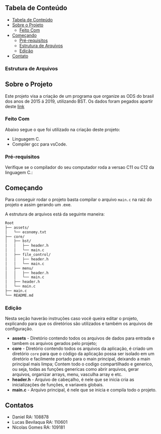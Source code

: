 <!-- TABLE OF CONTENTS -->

## Tabela de Conteúdo

- [Tabela de Conteúdo](#tabela-de-conte%C3%BAdo)
- [Sobre o Projeto](#sobre-o-projeto)
  - [Feito Com](#feito-com)
- [Começando](#come%C3%A7ando)
  - [Pré-requisitos](#pr%C3%A9-requisitos)
  - [Estrutura de Arquivos](#estrutura-de-arquivos)
  - [Edição](#edi%C3%A7%C3%A3o)
- [Contato](#contato)
### Estrutura de Arquivos

<!-- ABOUT THE PROJECT -->

## Sobre o Projeto

Este projeto visa a criação de um programa que organize as ODS do brasil dos anos de 2015 á 2019, utilizando BST.
Os dados foram pegados apartir deste [link](https://infograficos.gazetadopovo.com.br/economia/pib-do-brasil/)

### Feito Com

Abaixo segue o que foi utilizado na criação deste projeto:
- Linguagem C.
- Compiler gcc para vsCode.

### Pré-requisitos

Verifique se o compilador do seu computador roda a versao C11 ou C12 da linguagem C.:

## Começando

Para conseguir rodar o projeto basta compilar o arquivo `main.c` na raiz do projeto e assim gerando um .exe.

A estrutura de arquivos está da seguinte maneira:
```bash
Root
├── assets/
│   └── economy.txt
├── core/
│   ├── bst/
│   │   ├── header.h
│   │   └── main.c
│   ├── file_control/
│   │   ├── header.h
│   │   └── main.c
│   ├── menu/
│   │   ├── header.h
│   │   └── main.c
│   ├── header.h
│   └── main.c
├── main.c
└── README.md
```

### Edição

Nesta seção haverão instruções caso você queira editar o projeto, explicando para que os diretórios são utilizados e também os arquivos de configuração.

- **assets** - Diretório contendo todos os arquivos de dados para entrada e tambem os arquivos gerados pelo projeto;
- **core** - Diretório contendo todos os arquivos da aplicação, é criado um diretório `core` para que o código da aplicação possa ser isolado em um diretório e facilmente portado para o main principal, deixando a main principal mais limpa;
  Contem todo o codigo compartilhado e generico, ou seja, todas as funções genericas como abrir arquivos, gerar arquivos, organizar arrays, menu, vasculha array e etc.
- **header.h** - Arquivo de cabeçalho, é nele que se inicia cria as inicializações de funções, e variaveis globais.
- **main.c** - Arquivo principal, é nele que se inicia e compila todo o projeto.

## Contatos
- Daniel RA: 108878
- Lucas Bevilaqua RA: 110601
- Nicolas Gomes RA: 109181